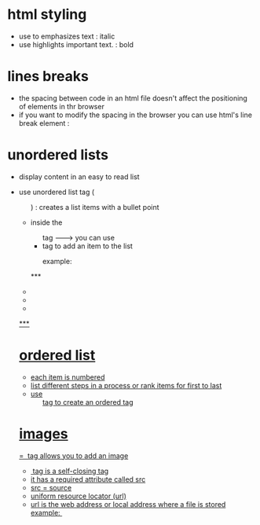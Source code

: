 # html styling 
- use <em></em> to emphasizes text : italic
- use <strong></strong> highlights important text. : bold

# lines breaks 
- the spacing between code in an html file doesn't affect the positioning of elements in thr browser
- if you want to modify the spacing in the browser you can use html's line break element : <br>

# unordered lists 
- display content in an easy to read list
- use unordered list tag (<ul>) : creates a list items with a bullet point
- inside the <ul> tag ---> you can use <li> tag to add an item to the list

  example:

 *** <u>
    <li> </li>
    <li> </li>
    <li> </li>
  </ul> ***
  
# ordered list 
- each item is numbered 
- list different steps in a process or rank items for first to last 
- use <ol> tag to create an ordered tag

# images 
= <img> tag allows you to add an image 
- <img> tag is a self-closing tag
- it has a required attribute called src
- src = source
- uniform resource locator (url)
- url is the web address or local address where a file is stored
example: <img src=''>
